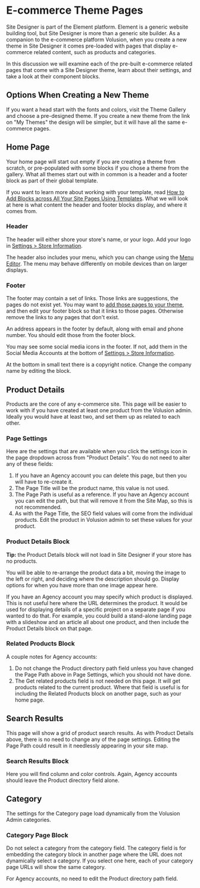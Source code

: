 # E-commerce Theme Pages

Site Designer is part of the Element platform. Element is a generic website building tool, but Site Designer is more than a generic site builder. As a companion to the e-commerce platform Volusion, when you create a new theme in Site Designer it comes pre-loaded with pages that display e-commerce related content, such as products and categories.

In this discussion we will examine each of the pre-built e-commerce related pages that come with a Site Designer theme, learn about their settings, and take a look at their component blocks.

## Options When Creating a New Theme

If you want a head start with the fonts and colors, visit the Theme Gallery and choose a pre-designed theme. If you create a new theme from the link on "My Themes" the design will be simpler, but it will have all the same e-commerce pages.

## Home Page

Your home page will start out empty if you are creating a theme from scratch, or pre-populated with some blocks if you chose a theme from the gallery. What all themes start out with in common is a header and a footer block as part of their global template.

If you want to learn more about working with your template, read [How to Add Blocks across All Your Site Pages Using Templates](/how-to/add-blocks-to-templates/README.md). What we will look at here is what content the header and footer blocks display, and where it comes from.

### Header

The header will either shore your store's name, or your logo. Add your logo in [Settings > Store Information](https://admin.volusion.com/settings/detail).

The header also includes your menu, which you can change using the [Menu Editor](https://admin.volusion.com/editstore/menu). The menu may behave differently on mobile devices than on larger displays.

### Footer

The footer may contain a set of links. Those links are suggestions, the pages do not exist yet. You may want to [add those pages to your theme](/how-to/add-page-to-theme/README.md), and then edit your footer block so that it links to those pages. Otherwise remove the links to any pages that don't exist.

An address appears in the footer by default, along with email and phone number. You should edit those from the footer block.

You may see some social media icons in the footer. If not, add them in the Social Media Accounts at the bottom of [Settings > Store Information](https://admin.volusion.com/settings/detail).

At the bottom in small text there is a copyright notice. Change the company name by editing the block.

## Product Details

Products are the core of any e-commerce site. This page will be easier to work with if you have created at least one product from the Volusion admin. Ideally you would have at least two, and set them up as related to each other.

### Page Settings

Here are the settings that are available when you click the settings icon in the page dropdown across from "Product Details". You do not need to alter any of these fields:

1. If you have an Agency account you can delete this page, but then you will have to re-create it.
2. The Page Title will be the product name, this value is not used.
3. The Page Path is useful as a reference. If you have an Agency account you can edit the path, but that will remove it from the Site Map, so this is not recommended.
4. As with the Page Title, the SEO field values will come from the individual products. Edit the product in Volusion admin to set these values for your product.

### Product Details Block

**Tip:** the Product Details block will not load in Site Designer if your store has no products.

You will be able to re-arrange the product data a bit, moving the image to the left or right, and deciding where the description should go. Display options for when you have more than one image appear here.

If you have an Agency account you may specify which product is displayed. This is not useful here where the URL determines the product. It would be used for displaying details of a specific project on a separate page if you wanted to do that. For example, you could build a stand-alone landing page with a slideshow and an article all about one product, and then include the Product Details block on that page.

### Related Products Block

A couple notes for Agency accounts:

1. Do not change the Product directory path field unless you have changed the Page Path above in Page Settings, which you should not have done.
2. The Get related products field is not needed on this page. It will get products related to the current product. Where that field is useful is for including the Related Products block on another page, such as your home page.

## Search Results

This page will show a grid of product search results. As with Product Details above, there is no need to change any of the page settings. Editing the Page Path could result in it needlessly appearing in your site map.

### Search Results Block

Here you will find column and color controls. Again, Agency accounts should leave the Product directory field alone.

## Category

The settings for the Category page load dynamically from the Volusion Admin categories.

### Category Page Block

Do not select a category from the category field. The category field is for embedding the category block in another page where the URL does not dynamically select a category. If you select one here, each of your category page URLs will show the same category.

For Agency accounts, no need to edit the Product directory path field.
